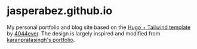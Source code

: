 # jasperabez.github.io

My personal portfolio and blog site based on the [Hugo + Tailwind template](https://github.com/4044ever/Hugo-Tailwind-3.0) by [4044ever](https://github.com/4044ever). The design is largely inspired and modified from [karanpratasingh's portfolio](https://github.com/karanpratapsingh/portfolio).
